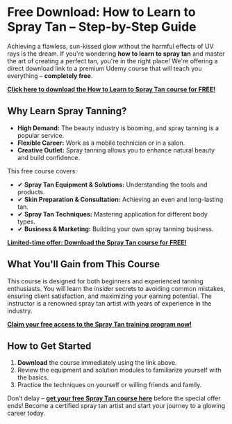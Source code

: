# Free Download: How to Learn to Spray Tan – Step-by-Step Guide

Achieving a flawless, sun-kissed glow without the harmful effects of UV rays is the dream. If you're wondering **how to learn to spray tan** and master the art of creating a perfect tan, you're in the right place! We're offering a direct download link to a premium Udemy course that will teach you everything – **completely free**.

[**Click here to download the How to Learn to Spray Tan course for FREE!**](https://udemywork.com/how-to-learn-to-spray-tan)

## Why Learn Spray Tanning?

*   **High Demand:** The beauty industry is booming, and spray tanning is a popular service.
*   **Flexible Career:** Work as a mobile technician or in a salon.
*   **Creative Outlet:** Spray tanning allows you to enhance natural beauty and build confidence.

This free course covers:

*   ✔ **Spray Tan Equipment & Solutions:** Understanding the tools and products.
*   ✔ **Skin Preparation & Consultation:** Achieving an even and long-lasting tan.
*   ✔ **Spray Tan Techniques:** Mastering application for different body types.
*   ✔ **Business & Marketing:** Building your own spray tanning business.

[**Limited-time offer: Download the Spray Tan course for FREE!**](https://udemywork.com/how-to-learn-to-spray-tan)

## What You'll Gain from This Course

This course is designed for both beginners and experienced tanning enthusiasts. You will learn the insider secrets to avoiding common mistakes, ensuring client satisfaction, and maximizing your earning potential. The instructor is a renowned spray tan artist with years of experience in the industry.

[**Claim your free access to the Spray Tan training program now!**](https://udemywork.com/how-to-learn-to-spray-tan)

## How to Get Started

1.  **Download** the course immediately using the link above.
2.  Review the equipment and solution modules to familiarize yourself with the basics.
3.  Practice the techniques on yourself or willing friends and family.

Don’t delay – **[get your free Spray Tan course here](https://udemywork.com/how-to-learn-to-spray-tan)** before the special offer ends! Become a certified spray tan artist and start your journey to a glowing career today.

